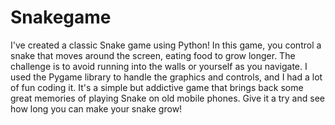 # Snakegame

I've created a classic Snake game using Python! In this game, you control a snake that moves around the screen, eating food to grow longer. The challenge is to avoid running into the walls or yourself as you navigate. I used the Pygame library to handle the graphics and controls, and I had a lot of fun coding it. It's a simple but addictive game that brings back some great memories of playing Snake on old mobile phones. Give it a try and see how long you can make your snake grow!
